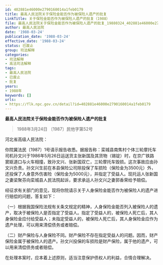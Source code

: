 ```yaml
---
id: 402881e46000e2790160014a1feb0179
title: 最高人民法院关于保险金能否作为被保险人遗产的批复
LinkTitle: 关于保险金能否作为被保险人遗产的批复（1988）
file: 最高人民法院关于保险金能否作为被保险人遗产的批复_19880324_402881e46000e2790160014a1feb0179.docx
author: 最高人民法院
date: '1988-03-24'
publication_date: '1988-03-24'
effective_date: '1988-03-24'
status: 已废止
group: 司法解释
categories:
- 司法解释
- 高法司法解释
tags:
- 最高人民法院
- 已废止
- 批复
years:
- 1988年
keywords: []
urls:
- https://flk.npc.gov.cn/detail?id=402881e46000e2790160014a1feb0179
---
```


**最高人民法院关于保险金能否作为被保险人遗产的批复**

> 1988年3月24日 〔1987〕民他字第52号

河北省高级人民法院：

你院冀法民〔1987〕1号请示报告收悉。据报告称：栾城县南焦村个体三轮摩托车司机孙文兴于1986年5月26日运送货主张新国及其货物（锡锭）时，在京广铁路窦妪道口与火车相撞，致孙文兴、张新国双亡，三轮摩托车毁损。这次事故应由孙文兴负责。孙文兴生前在本县保险公司除投保了车损险（保险金为3500元）外，还投保了人身意外伤害险（保险金为5000元），并指定了受益人。现托运人张新国之妻梁聚芬向栾城县人民法院起诉，要求承运人孙文兴之妻郭香荣给予赔偿。

经征求有关部门的意见，现将你院请示关于人身保险金能否作为被保险人的遗产进行赔偿的问题，答复如下：

（一）根据我国保险法规有关条文规定的精神，人身保险金能否列入被保险人的遗产，取决于被保险人是否指定了受益人。指定了受益人的，被保险人死亡后，其人身保险金应付给受益人；未指定受益人的，被保险人死亡后，其人身保险金应作为遗产处理，可以用来清偿债务或者赔偿。

（二）财产保险与人身保险不同。财产保险不存在指定受益人的问题。因而，财产保险金属于被保险人的遗产。孙文兴投保的车损险是财产保险，属于他的遗产，可以用来清偿债务或者赔偿。

在处理本案时，应本着上述原则，适当注意保护债权人的利益，合情合理解决。
